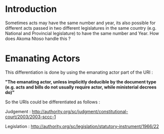 # Introduction #

Sometimes acts may have the same number and year, its also possible for different acts passed in two different legislatures in the same country (e.g. National and Provincial legislature) to have the same number and Year. How does Akoma Ntoso handle this ?

# Emanating Actors #

This differentiation is done by using the emanating actor part of the URI :

**"The emanating actor, unless implicitly deducible by the document type (e.g. acts and bills do not usually require actor, while ministerial decrees do)"**

So the URIs could be differentiated as follows :

Judgement :
http://authority.org/sc/judgment/constitutional-court/2003/2003-sccc-1

Legislation :
http://authority.org/sc/legislation/statutory-instrument/1966/22


